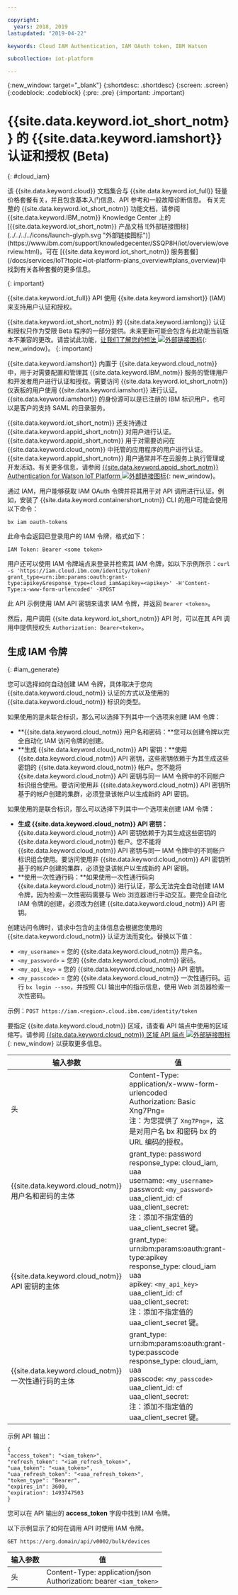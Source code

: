 ```yaml
---

copyright:
  years: 2018, 2019
lastupdated: "2019-04-22"

keywords: Cloud IAM Authentication, IAM OAuth token, IBM Watson

subcollection: iot-platform

---
```


{:new_window: target="\_blank"}
{:shortdesc: .shortdesc}
{:screen: .screen}
{:codeblock: .codeblock}
{:pre: .pre}
{:important: .important}


# {{site.data.keyword.iot_short_notm}} 的 {{site.data.keyword.iamshort}} 认证和授权 (Beta)
{: #cloud_iam}

<p>该 {{site.data.keyword.cloud}} 文档集合与 {{site.data.keyword.iot_full}} 轻量价格套餐有关，并且包含基本入门信息、API 参考和一般故障诊断信息。
有关完整的 {{site.data.keyword.iot_short_notm}} 功能文档，请参阅 {{site.data.keyword.IBM_notm}} Knowledge Center 上的 [{{site.data.keyword.iot_short_notm}} 产品文档 ![外部链接图标](../../../../icons/launch-glyph.svg "外部链接图标")](https://www.ibm.com/support/knowledgecenter/SSQP8H/iot/overview/overview.html)。可在 [{{site.data.keyword.iot_short_notm}} 服务套餐](/docs/services/IoT?topic=iot-platform-plans_overview#plans_overview)中找到有关各种套餐的更多信息。
</p>
{: important}

{{site.data.keyword.iot_full}} API 使用 {{site.data.keyword.iamshort}} (IAM) 来支持用户认证和授权。

{{site.data.keyword.iot_short_notm}} 的 {{site.data.keyword.iamlong}} 认证和授权只作为受限 Beta 程序的一部分提供。未来更新可能会包含与此功能当前版本不兼容的更改。请尝试此功能，[让我们了解您的想法 ![外部链接图标](../../../../icons/launch-glyph.svg)](https://developer.ibm.com/answers/smart-spaces/17/internet-of-things.html){: new_window}。
{: important}

{{site.data.keyword.iamshort}} 内置于 {{site.data.keyword.cloud_notm}} 中，用于对需要配置和管理其 {{site.data.keyword.IBM_notm}} 服务的管理用户和开发者用户进行认证和授权。需要访问 {{site.data.keyword.iot_short_notm}} 仪表板的用户使用 {{site.data.keyword.iamshort}} 进行认证。{{site.data.keyword.iamshort}} 的身份源可以是已注册的 IBM 标识用户，也可以是客户的支持 SAML 的目录服务。  

{{site.data.keyword.iot_short_notm}} 还支持通过 {{site.data.keyword.appid_short_notm}} 对用户进行认证。{{site.data.keyword.appid_short_notm}} 用于对需要访问在 {{site.data.keyword.cloud_notm}} 中托管的应用程序的用户进行认证。{{site.data.keyword.appid_short_notm}} 用户通常并不在云服务上执行管理或开发活动。有关更多信息，请参阅 [{{site.data.keyword.appid_short_notm}} Authentication for Watson IoT Platform ![外部链接图标](../../../../icons/launch-glyph.svg "外部链接图标")](https://www.ibm.com/support/knowledgecenter/SSQP8H/iot/platform/app_id.html#app_id){: new_window}。

通过 IAM，用户能够获取 IAM OAuth 令牌并将其用于对 API 调用进行认证。例如，安装了 {{site.data.keyword.containershort_notm}} CLI 的用户可能会使用以下命令：

`bx iam oauth-tokens`

此命令会返回已登录用户的 IAM 令牌，格式如下：

`IAM Token: Bearer <some token>`

用户还可以使用 IAM 令牌端点来登录并检索其 IAM 令牌，如以下示例所示：`curl -s 'https://iam.cloud.ibm.com/identity/token?grant_type=urn:ibm:params:oauth:grant-type:apikey&response_type=cloud_iam&apikey=<apikey>' -H'Content-Type:x-www-form-urlencoded' -XPOST`

此 API 示例使用 IAM API 密钥来请求 IAM 令牌，并返回 `Bearer <token>`。

然后，用户调用 {{site.data.keyword.iot_short_notm}} API 时，可以在其 API 调用中提供授权头 `Authorization: Bearer<token>`。

## 生成 IAM 令牌
{: #iam_generate}

您可以选择如何自动创建 IAM 令牌，具体取决于您向 {{site.data.keyword.cloud_notm}} 认证的方式以及使用的 {{site.data.keyword.cloud_notm}} 标识的类型。

如果使用的是未联合标识，那么可以选择下列其中一个选项来创建 IAM 令牌：
 - **{{site.data.keyword.cloud_notm}} 用户名和密码：**您可以创建令牌以完全自动化 IAM 访问令牌的创建。
 - **生成 {{site.data.keyword.cloud_notm}} API 密钥：**使用 {{site.data.keyword.cloud_notm}} API 密钥，这些密钥依赖于为其生成这些密钥的 {{site.data.keyword.cloud_notm}} 帐户。您不能将 {{site.data.keyword.cloud_notm}} API 密钥与同一 IAM 令牌中的不同帐户标识组合使用。要访问使用非 {{site.data.keyword.cloud_notm}} API 密钥所基于的帐户创建的集群，必须登录该帐户以生成新的 API 密钥。

如果使用的是联合标识，那么可以选择下列其中一个选项来创建 IAM 令牌：
 - **生成 {{site.data.keyword.cloud_notm}} API 密钥：** {{site.data.keyword.cloud_notm}} API 密钥依赖于为其生成这些密钥的 {{site.data.keyword.cloud_notm}} 帐户。您不能将 {{site.data.keyword.cloud_notm}} API 密钥与同一 IAM 令牌中的不同帐户标识组合使用。要访问使用非 {{site.data.keyword.cloud_notm}} API 密钥所基于的帐户创建的集群，必须登录该帐户以生成新的 API 密钥。
 - **使用一次性通行码：**如果使用一次性通行码向 {{site.data.keyword.cloud_notm}} 进行认证，那么无法完全自动创建 IAM 令牌，因为检索一次性密码需要与 Web 浏览器进行手动交互。要完全自动化 IAM 令牌的创建，必须改为创建 {{site.data.keyword.cloud_notm}} API 密钥。

创建访问令牌时，请求中包含的主体信息会根据您使用的 {{site.data.keyword.cloud_notm}} 认证方法而变化。替换以下值：
- `<my_username>` = 您的 {{site.data.keyword.cloud_notm}} 用户名。
- `<my_password>` = 您的 {{site.data.keyword.cloud_notm}} 密码。
- `<my_api_key>` = 您的 {{site.data.keyword.cloud_notm}} API 密钥。
- `<my_passcode>` = 您的 {{site.data.keyword.cloud_notm}} 一次性通行码。运行 `bx login --sso`，并按照 CLI 输出中的指示信息，使用 Web 浏览器检索一次性密码。

示例：`POST https://iam.<region>.cloud.ibm.com/identity/token`

要指定 {{site.data.keyword.cloud_notm}} 区域，请查看 API 端点中使用的区域缩写。请参阅 [{{site.data.keyword.cloud_notm}} 区域 API 端点 ![外部链接图标](../../../../icons/launch-glyph.svg)](https://cloud.ibm.com/docs/containers/cs_regions.html#bluemix_regions){: new_window} 以获取更多信息。

输入参数|值
---------------- | -----------
头| Content-Type: application/x-www-form-urlencoded<br>Authorization: Basic Xng7Png=<br>注：为您提供了 `Xng7Png=`，这是对用户名 bx 和密码 bx 的 URL 编码的授权。
{{site.data.keyword.cloud_notm}} 用户名和密码的主体|	grant_type: password<br>response_type: cloud_iam, uaa<br>username: `<my_username>`<br>password: `<my_password>`<br>uaa_client_id: cf<br>uaa_client_secret:<br>注：添加不指定值的 uaa_client_secret 键。
{{site.data.keyword.cloud_notm}} API 密钥的主体|	grant_type: urn:ibm:params:oauth:grant-type:apikey<br>response_type: cloud_iam<br>uaa<br>apikey: `<my_api_key>`<br>uaa_client_id: cf<br>uaa_client_secret:<br>注：添加不指定值的 uaa_client_secret 键。
{{site.data.keyword.cloud_notm}} 一次性通行码的主体|	grant_type: urn:ibm:params:oauth:grant-type:passcode<br>response_type: cloud_iam, uaa<br>passcode: `<my_passcode>`<br>uaa_client_id: cf<br>uaa_client_secret:<br>注：添加不指定值的 uaa_client_secret 键。

示例 API 输出：

```
{
"access_token": "<iam_token>",
"refresh_token": "<iam_refresh_token>",
"uaa_token": "<uaa_token>",
"uaa_refresh_token": "<uaa_refresh_token>",
"token_type": "Bearer",
"expires_in": 3600,
"expiration": 1493747503
}
```
您可以在 API 输出的 **access_token** 字段中找到 IAM 令牌。

以下示例显示了如何在调用 API 时使用 IAM 令牌。

```
GET https://org.domain/api/v0002/bulk/devices
```

输入参数|	值
----------------- | -----------
头|	Content-Type: application/json<br>Authorization: bearer `<iam_token>`
